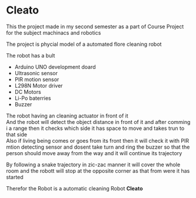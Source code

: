 # Cleato

This the project made in my second semester as a part of Course Project for the subject machinacs and robotics  

The project is phycial model of a automated flore cleaning robot  

The robot has a bult  
* Arduino UNO development doard
* Ultrasonic sensor 
* PIR motion sensor
* L298N Motor driver
* DC Motors
* Li-Po baterries
* Buzzer


The robot having an cleaning actuator in front of it  
And the robot will detect the object distance in front of it and after comming i a range then it checks which side it has space to move and takes trun to that side  
Also if living being comes or goes from its front then it will check it with PIR mtion detecting sensor and dosent take turn and ring the buzzer so that the person should move away from the way and it will continue its trajectory

By following a snake trajectory in zic-zac manner it will cover the whole room and the robott will stop at the opposite corner as that from were it has started  

Therefor the Robot is a automatic cleaning Robot **Cleato**
